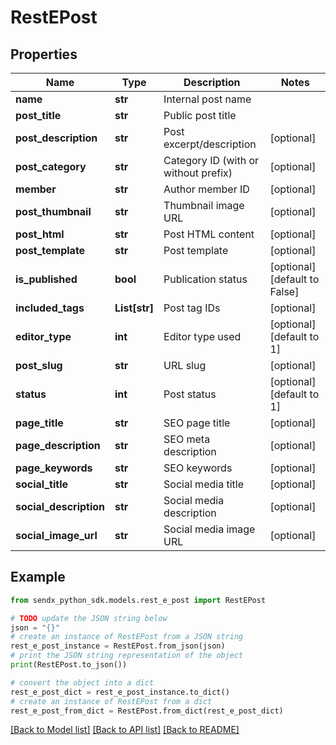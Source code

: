 # RestEPost


## Properties

Name | Type | Description | Notes
------------ | ------------- | ------------- | -------------
**name** | **str** | Internal post name | 
**post_title** | **str** | Public post title | 
**post_description** | **str** | Post excerpt/description | [optional] 
**post_category** | **str** | Category ID (with or without prefix) | [optional] 
**member** | **str** | Author member ID | [optional] 
**post_thumbnail** | **str** | Thumbnail image URL | [optional] 
**post_html** | **str** | Post HTML content | [optional] 
**post_template** | **str** | Post template | [optional] 
**is_published** | **bool** | Publication status | [optional] [default to False]
**included_tags** | **List[str]** | Post tag IDs | [optional] 
**editor_type** | **int** | Editor type used | [optional] [default to 1]
**post_slug** | **str** | URL slug | [optional] 
**status** | **int** | Post status | [optional] [default to 1]
**page_title** | **str** | SEO page title | [optional] 
**page_description** | **str** | SEO meta description | [optional] 
**page_keywords** | **str** | SEO keywords | [optional] 
**social_title** | **str** | Social media title | [optional] 
**social_description** | **str** | Social media description | [optional] 
**social_image_url** | **str** | Social media image URL | [optional] 

## Example

```python
from sendx_python_sdk.models.rest_e_post import RestEPost

# TODO update the JSON string below
json = "{}"
# create an instance of RestEPost from a JSON string
rest_e_post_instance = RestEPost.from_json(json)
# print the JSON string representation of the object
print(RestEPost.to_json())

# convert the object into a dict
rest_e_post_dict = rest_e_post_instance.to_dict()
# create an instance of RestEPost from a dict
rest_e_post_from_dict = RestEPost.from_dict(rest_e_post_dict)
```
[[Back to Model list]](../README.md#documentation-for-models) [[Back to API list]](../README.md#documentation-for-api-endpoints) [[Back to README]](../README.md)


